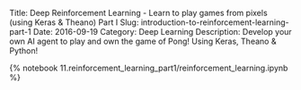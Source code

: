 Title: Deep Reinforcement Learning - Learn to play games from pixels (using Keras & Theano) Part I
Slug: introduction-to-reinforcement-learning-part-1
Date: 2016-09-19
Category: Deep Learning
Description: Develop your own AI agent to play and own the game of Pong! Using Keras, Theano & Python!

{% notebook 11.reinforcement_learning_part1/reinforcement_learning.ipynb %}
